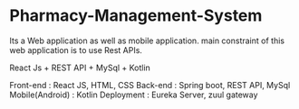 # Pharmacy-Management-System
Its a Web application as well as mobile application. main constraint of this web application is to use Rest APIs.

React Js + REST API + MySql + Kotlin 

Front-end : React JS, HTML, CSS
Back-end : Spring boot, REST API, MySql
Mobile(Android) : Kotlin
Deployment : Eureka Server, zuul gateway

